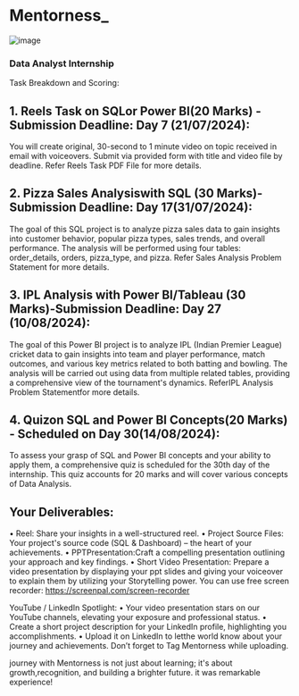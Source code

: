 # Mentorness_

![image](https://github.com/user-attachments/assets/8cc3be12-83a3-44dc-b598-a54211cfb919)

### Data Analyst Internship

Task Breakdown and Scoring:
## 1. Reels Task on SQLor Power BI(20 Marks) - Submission Deadline: Day 7 (21/07/2024):
You will create original, 30-second to 1 minute video on topic received in email with voiceovers. Submit
via provided form with title and video file by deadline.
Refer Reels Task PDF File for more details.
## 2. Pizza Sales Analysiswith SQL (30 Marks)- Submission Deadline: Day 17(31/07/2024):
The goal of this SQL project is to analyze pizza sales data to gain insights into customer behavior, popular
pizza types, sales trends, and overall performance. The analysis will be performed using four tables:
order_details, orders, pizza_type, and pizza.
Refer Sales Analysis Problem Statement for more details.
## 3. IPL Analysis with Power BI/Tableau (30 Marks)-Submission Deadline: Day 27 (10/08/2024):
The goal of this Power BI project is to analyze IPL (Indian Premier League) cricket data to gain insights
into team and player performance, match outcomes, and various key metrics related to both batting
and bowling. The analysis will be carried out using data from multiple related tables, providing a
comprehensive view of the tournament's dynamics.
ReferIPL Analysis Problem Statementfor more details.
## 4. Quizon SQL and Power BI Concepts(20 Marks) - Scheduled on Day 30(14/08/2024):
To assess your grasp of SQL and Power BI concepts and your ability to apply them, a comprehensive
quiz is scheduled for the 30th day of the internship. This quiz accounts for 20 marks and will cover
various concepts of Data Analysis.
## Your Deliverables:
• Reel: Share your insights in a well-structured reel.
• Project Source Files: Your project's source code (SQL & Dashboard) – the heart of your
achievements.
• PPTPresentation:Craft a compelling presentation outlining your approach and key findings.
• Short Video Presentation: Prepare a video presentation by displaying your ppt slides and giving
your voiceover to explain them by utilizing your Storytelling power. You can use free screen
recorder: https://screenpal.com/screen-recorder

YouTube / LinkedIn Spotlight:
• Your video presentation stars on our YouTube channels, elevating your exposure and
professional status.
• Create a short project description for your LinkedIn profile, highlighting you accomplishments.
• Upload it on LinkedIn to letthe world know about your journey and achievements. Don’t forget
to Tag Mentorness while uploading.

journey with Mentorness is not just about learning; it's about growth,recognition, and building
a brighter future. it was remarkable experience!
